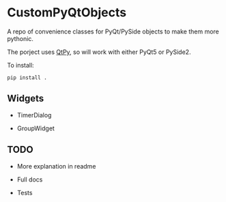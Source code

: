 # CustomPyQtObjects

A repo of convenience classes for PyQt/PySide objects to make them more pythonic.

The porject uses [QtPy](https://pypi.org/project/QtPy/), so will work with either PyQt5 or PySide2.

To install:
```
pip install .
```

## Widgets

- TimerDialog

- GroupWidget


## TODO

- More explanation in readme

- Full docs

- Tests

